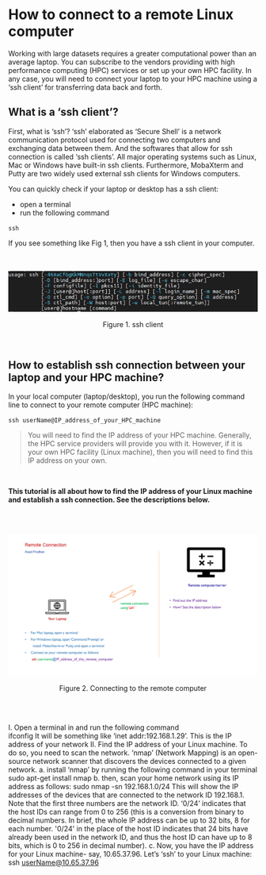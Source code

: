 # **How to connect to a remote Linux computer** <br />


Working with large datasets requires a greater computational power than an average laptop. You can subscribe to the vendors providing with high performance computing (HPC) services or set up your own HPC facility. In any case, you will need to connect your laptop to your HPC machine using a ‘ssh client’ for transferring data back and forth. 


## **What is a ‘ssh client’?**


First, what is ‘ssh’? ‘ssh’ elaborated as ‘Secure Shell’ is a network communication protocol used for connecting two computers and exchanging data between them. And the softwares that allow for ssh connection is called ‘ssh clients’. All major operating systems such as Linux, Mac or Windows have built-in ssh clients. Furthermore, MobaXterm and Putty are two widely used external ssh clients for Windows computers. 


You can quickly check if your laptop or desktop has a ssh client:

- open a terminal
- run the following command
```
ssh
```


If you see something like Fig 1, then you have a ssh client in your computer.
<br />
<br />
<br />
<p align="center">
  <img 
    src="https://github.com/asadprodhan/How-to-connect-to-a-remote-Linux-computer-/blob/main/ssh_flags.PNG"
  >
<p align = "center">
Figure 1. ssh client 
</p>
<br />


## **How to establish ssh connection between your laptop and your HPC machine?**


In your local computer (laptop/desktop), you run the following command line to connect to your remote computer (HPC machine):


```
ssh userName@IP_address_of_your_HPC_machine
```



> You will need to find the IP address of your HPC machine. Generally, the HPC service providers will provide you with it. However, if it is your own HPC facility (Linux machine), then you will need to find this IP address on your own. 
<br />


**This tutorial is all about how to find the IP address of your Linux machine and establish a ssh connection. See the descriptions below.**

<br />
<br />
<p align="center">
  <img 
        src="https://github.com/asadprodhan/How-to-connect-to-a-remote-Linux-computer-/blob/main/RemoteConnection.png"
  >
<p align = "center">
Figure 2. Connecting to the remote computer 
</p>
<br />
<br />


I.	Open a terminal in and run the following command  
ifconfig
It will be something like ‘inet addr:192.168.1.29’. This is the IP address of your network
II.	Find the IP address of your Linux machine. To do so, you need to scan the network. ‘nmap’ (Network Mapping) is an open-source network scanner that discovers the devices connected to a given network.
a.	install ‘nmap’ by running the following command in your terminal
sudo apt-get install nmap
b.	then, scan your home network using its IP address as follows:
sudo nmap -sn 192.168.1.0/24
This will show the IP addresses of the devices that are connected to the network ID 192.168.1. Note that the first three numbers are the network ID. ‘0/24’ indicates that the host IDs can range from 0 to 256 (this is a conversion from binary to decimal numbers. In brief, the whole IP address can be up to 32 bits, 8 for each number. '0/24' in the place of the host ID indicates that 24 bits have already been used in the network ID, and thus the host ID can have up to 8 bits, which is 0 to 256 in decimal number).
c.	Now, you have the IP address for your Linux machine- say, 10.65.37.96. Let’s ‘ssh’ to your Linux machine:
ssh userName@10.65.37.96



